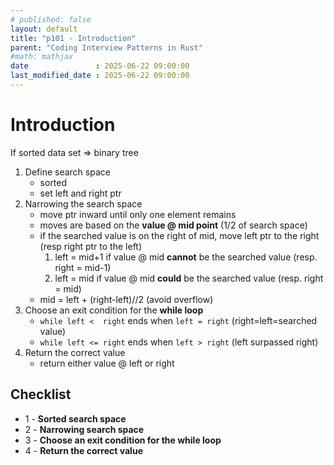 ```yaml
---
# published: false
layout: default
title: "p101 - Introduction"
parent: "Coding Interview Patterns in Rust"
#math: mathjax
date               : 2025-06-22 09:00:00
last_modified_date : 2025-06-22 09:00:00
---
```


# Introduction
If sorted data set => binary tree
1. Define search space
    * sorted
    * set left and right ptr
1. Narrowing the search space
    * move ptr inward until only one element remains
    * moves are based on the **value @ mid point** (1/2 of search space)
    * if the searched value is on the right of mid, move left ptr to the right (resp right ptr to the left)
        1. left = mid+1 if value @ mid **cannot** be the searched value (resp. right = mid-1)
        1. left = mid   if value @ mid **could** be the searched value (resp. right = mid)
    * mid = left + (right-left)//2 (avoid overflow)
1. Choose an exit condition for the **while loop**
    * ``while left <  right`` ends when ``left = right`` (right=left=searched value)
    * ``while left <= right`` ends when ``left > right`` (left surpassed right) 
1. Return the correct value
    * return either value @ left or right

## Checklist 
* 1 - **Sorted search space**
* 2 - **Narrowing search space**
* 3 - **Choose an exit condition for the while loop**
* 4 - **Return the correct value**


<!-- <span style="color:red"><b>TODO : </b></span> 
* Add comments in the source code        
 -->

